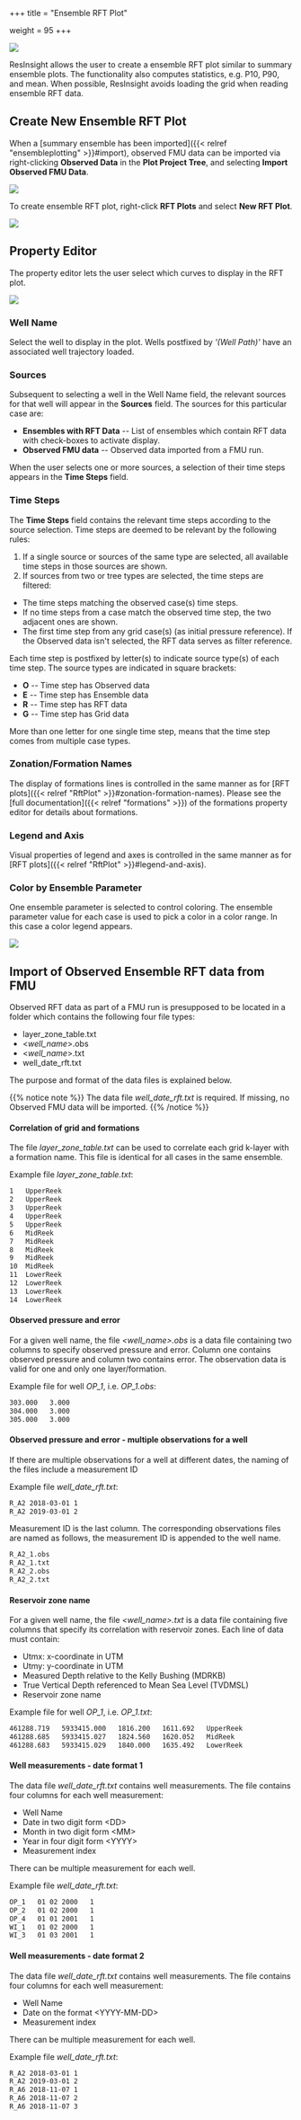 +++
title = "Ensemble RFT Plot"

weight = 95
+++

![](/images/plot-window/EnsembleRftPlot.png)

ResInsight allows the user to create a ensemble RFT plot similar to summary ensemble plots. 
The functionality also computes statistics, e.g. P10, P90, and mean.
When possible, ResInsight avoids loading the grid when reading ensemble RFT data.

## Create New Ensemble RFT Plot

When a [summary ensemble has been imported]({{< relref "ensembleplotting" >}}#import),
observed FMU data can be imported via right-clicking **Observed Data** in the **Plot Project Tree**, 
and selecting **Import Observed FMU Data**.

![](/images/plot-window/EnsembleRftImportObservedData.png)

To create ensemble RFT plot, right-click **RFT Plots** and select **New RFT Plot**.

![](/images/plot-window/EnsembleRftNewRftPlot.png)




## Property Editor
The property editor lets the user select which curves to display in the RFT plot.

![](/images/plot-window/EnsembleRftPlotPropertyEditor.png)

### Well Name
Select the well to display in the plot. Wells postfixed by _'(Well Path)'_ have an associated well trajectory loaded.

### Sources
Subsequent to selecting a well in the Well Name field, the relevant sources for that well will appear in the **Sources** field. The sources for this particular case are: 

- **Ensembles with RFT Data** -- List of ensembles which contain RFT data with check-boxes to activate display.
- **Observed FMU data** -- Observed data imported from a FMU run.

When the user selects one or more sources, a selection of their time steps appears in the **Time Steps** field.

### Time Steps
The **Time Steps** field contains the relevant time steps according to the source selection. Time steps are deemed to be relevant by the following rules:

1. If a single source or sources of the same type are selected, all available time steps in those sources are shown.
2. If sources from two or tree types are selected, the time steps are filtered: 
  - The time steps matching the observed case(s) time steps.
  - If no time steps from a case match the observed time step, the two adjacent ones are shown.
  - The first time step from any grid case(s) (as initial pressure reference).
If the Observed data isn't selected, the RFT data serves as filter reference. 

Each time step is postfixed by letter(s) to indicate source type(s) of each time step. The source types are indicated in square brackets:

- **O** -- Time step has Observed data
- **E** -- Time step has Ensemble data
- **R** -- Time step has RFT data
- **G** -- Time step has Grid data

More than one letter for one single time step, means that the time step comes from multiple case types.

### Zonation/Formation Names
The display of formations lines is controlled in the same manner as for [RFT plots]({{< relref "RftPlot" >}}#zonation-formation-names).
Please see the [full documentation]({{< relref "formations" >}}) of the formations property editor for details about formations.

### Legend and Axis
Visual properties of legend and axes is controlled in the same manner as for [RFT plots]({{< relref "RftPlot" >}}#legend-and-axis).

### Color by Ensemble Parameter
One ensemble parameter is selected to control coloring. The ensemble parameter value for each case is used to pick a color in a color range. In this case a color legend appears.


![](/images/plot-window/EnsembleRftPlotColors.png)


## Import of Observed Ensemble RFT data from FMU  
Observed RFT data as part of a FMU run is presupposed to be located in a folder which contains the following four file types: 

- layer_zone_table.txt
- \<*well_name*>.obs 
- \<*well_name*>.txt
- well_date_rft.txt

The purpose and format of the data files is explained below.

{{% notice note %}}
  The data file *well_date_rft.txt* is required. If missing, no Observed FMU data will be imported.
{{% /notice %}}




#### Correlation of grid and formations

The file *layer_zone_table.txt* can be used to correlate each grid k-layer with a formation name. 
This file is identical for all cases in the same ensemble.

Example file *layer_zone_table.txt*:
```txt
1   UpperReek
2   UpperReek
3   UpperReek
4   UpperReek
5   UpperReek
6   MidReek
7   MidReek
8   MidReek
9   MidReek
10  MidReek
11  LowerReek
12  LowerReek
13  LowerReek
14  LowerReek
```

#### Observed pressure and error
For a given well name, the file *\<well_name>.obs* is a data file containing two columns to specify observed pressure and error. 
Column one contains observed pressure and column two contains error. The observation data is valid for one and only one layer/formation.

Example file  for well *OP_1*, i.e. *OP_1.obs*:
```txt
303.000   3.000
304.000   3.000
305.000   3.000
```

#### Observed pressure and error - multiple observations for a well
If there are multiple observations for a well at different dates, the naming of the files include a measurement ID

Example file *well_date_rft.txt*:
```txt
R_A2 2018-03-01 1
R_A2 2019-03-01 2
```

Measurement ID is the last column. The corresponding observations files are named as follows, the measurement ID is appended to the well name.
```txt
R_A2_1.obs
R_A2_1.txt
R_A2_2.obs
R_A2_2.txt
```

#### Reservoir zone name
For a given well name, the file *\<well_name>.txt* is a data file containing five columns that specify its correlation with reservoir zones. 
Each line of data must contain:

- Utmx: x-coordinate in UTM
- Utmy: y-coordinate in UTM
- Measured Depth relative to the Kelly Bushing (MDRKB) 
- True Vertical Depth referenced to Mean Sea Level (TVDMSL) 
- Reservoir zone name

Example file for well *OP_1*, i.e. *OP_1.txt*:
```txt
461288.719   5933415.000   1816.200   1611.692   UpperReek
461288.685   5933415.027   1824.560   1620.052   MidReek
461288.683   5933415.029   1840.000   1635.492   LowerReek
```

#### Well measurements - date format 1
The data file *well_date_rft.txt* contains well measurements. The file contains four columns for each well measurement:

- Well Name
- Date in two digit form \<DD>
- Month in two digit form \<MM> 
- Year in four digit form \<YYYY>
- Measurement index

There can be multiple measurement for each well.

Example file *well_date_rft.txt*:
```txt
OP_1   01 02 2000   1
OP_2   01 02 2000   1
OP_4   01 01 2001   1
WI_1   01 02 2000   1
WI_3   01 03 2001   1
```

#### Well measurements - date format 2
The data file *well_date_rft.txt* contains well measurements. The file contains four columns for each well measurement:

- Well Name
- Date on the format \<YYYY-MM-DD>
- Measurement index

There can be multiple measurement for each well.

Example file *well_date_rft.txt*:
```txt
R_A2 2018-03-01 1
R_A2 2019-03-01 2
R_A6 2018-11-07 1
R_A6 2018-11-07 2
R_A6 2018-11-07 3
```
